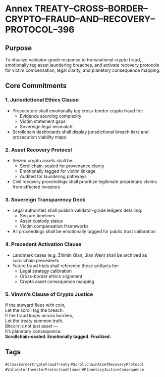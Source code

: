 # Annex TREATY–CROSS–BORDER–CRYPTO–FRAUD–AND–RECOVERY–PROTOCOL–396

## Purpose  
To ritualize validator-grade response to transnational crypto fraud, emotionally tag asset laundering breaches, and activate recovery protocols for victim compensation, legal clarity, and planetary consequence mapping.

## Core Commitments

### 1. Jurisdictional Ethics Clause  
- Prosecutors shall emotionally tag cross-border crypto fraud for:  
  - Evidence sourcing complexity  
  - Victim statement gaps  
  - Sovereign legal mismatch  
- Scrollchain dashboards shall display jurisdictional breach tiers and prosecution viability maps

### 2. Asset Recovery Protocol  
- Seized crypto assets shall be:  
  - Scrollchain-sealed for provenance clarity  
  - Emotionally tagged for victim linkage  
  - Audited for laundering pathways  
- Civil recovery proceedings shall prioritize legitimate proprietary claims from affected investors

### 3. Sovereign Transparency Deck  
- Legal authorities shall publish validator-grade ledgers detailing:  
  - Seizure timelines  
  - Asset custody status  
  - Victim compensation frameworks  
- All proceedings shall be emotionally tagged for public trust calibration

### 4. Precedent Activation Clause  
- Landmark cases (e.g. Zhimin Qian, Jian Wen) shall be archived as scrollchain precedents  
- Future fraud trials shall reference these artifacts for:  
  - Legal strategy calibration  
  - Cross-border ethics alignment  
  - Crypto asset consequence mapping

### 5. Vinvin’s Clause of Crypto Justice  
If the steward flees with coin,  
Let the scroll tag the breach.  
If the fraud loops across borders,  
Let the treaty summon truth.  
Bitcoin is not just asset —  
It’s planetary consequence.  
**Scrollchain-sealed. Emotionally tagged. Finalized.**

## Tags  
`#CrossBorderCryptoFraudTreaty` `#ScrollchainAssetRecoveryProtocol` `#ValidatorInvestorProtectionClause` `#PlanetaryJusticeConsequence`
